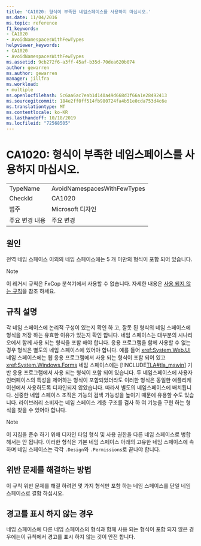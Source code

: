 ```yaml
---
title: 'CA1020: 형식이 부족한 네임스페이스를 사용하지 마십시오.'
ms.date: 11/04/2016
ms.topic: reference
f1_keywords:
- CA1020
- AvoidNamespacesWithFewTypes
helpviewer_keywords:
- CA1020
- AvoidNamespacesWithFewTypes
ms.assetid: 9cb272f6-a3ff-45af-b35d-70dea620b074
author: gewarren
ms.author: gewarren
manager: jillfra
ms.workload:
- multiple
ms.openlocfilehash: 5c6aa6ac7eab1d140a49d668d3f66a1e28492413
ms.sourcegitcommit: 184e2ff0ff514fb980724fa4b51e0cda753d4c6e
ms.translationtype: MT
ms.contentlocale: ko-KR
ms.lasthandoff: 10/18/2019
ms.locfileid: "72568505"
---
```

# <a name="ca1020-avoid-namespaces-with-few-types"></a>CA1020: 형식이 부족한 네임스페이스를 사용하지 마십시오.

|||
|-|-|
|TypeName|AvoidNamespacesWithFewTypes|
|CheckId|CA1020|
|범주|Microsoft 디자인|
|주요 변경 내용|주요 변경|

## <a name="cause"></a>원인

전역 네임 스페이스 이외의 네임 스페이스에는 5 개 미만의 형식이 포함 되어 있습니다.

> [!NOTE]
> 이 레거시 규칙은 FxCop 분석기에서 사용할 수 없습니다. 자세한 내용은 [사용 되지 않는 규칙](fxcop-rule-port-status.md#deprecated-rules)을 참조 하세요.

## <a name="rule-description"></a>규칙 설명

각 네임 스페이스에 논리적 구성이 있는지 확인 하 고, 잘못 된 형식의 네임 스페이스에 형식을 저장 하는 유효한 이유가 있는지 확인 합니다. 네임 스페이스는 대부분의 시나리오에서 함께 사용 되는 형식을 포함 해야 합니다. 응용 프로그램을 함께 사용할 수 없는 경우 형식은 별도의 네임 스페이스에 있어야 합니다. 예를 들어 <xref:System.Web.UI> 네임 스페이스에는 웹 응용 프로그램에서 사용 되는 형식이 포함 되어 있고 <xref:System.Windows.Forms> 네임 스페이스에는 [!INCLUDE[TLA#tla_mswin](../code-quality/includes/tlasharptla_mswin_md.md)] 기반 응용 프로그램에서 사용 되는 형식이 포함 되어 있습니다. 두 네임스페이스에 사용자 인터페이스의 특성을 제어하는 형식이 포함되었더라도 이러한 형식은 동일한 애플리케이션에서 사용하도록 디자인되지 않았습니다. 따라서 별도의 네임스페이스에 배치됩니다. 신중한 네임 스페이스 조직은 기능의 검색 가능성을 높이기 때문에 유용할 수도 있습니다. 라이브러리 소비자는 네임 스페이스 계층 구조를 검사 하 여 기능을 구현 하는 형식을 찾을 수 있어야 합니다.

> [!NOTE]
> 이 지침을 준수 하기 위해 디자인 타임 형식 및 사용 권한을 다른 네임 스페이스로 병합 해서는 안 됩니다. 이러한 형식은 기본 네임 스페이스 아래의 고유한 네임 스페이스에 속하며 네임 스페이스는 각각 `.Design`와 `.Permissions`로 끝나야 합니다.

## <a name="how-to-fix-violations"></a>위반 문제를 해결하는 방법

이 규칙 위반 문제를 해결 하려면 몇 가지 형식만 포함 하는 네임 스페이스를 단일 네임 스페이스로 결합 하십시오.

## <a name="when-to-suppress-warnings"></a>경고를 표시 하지 않는 경우

네임 스페이스에 다른 네임 스페이스의 형식과 함께 사용 되는 형식이 포함 되지 않은 경우에는이 규칙에서 경고를 표시 하지 않는 것이 안전 합니다.
